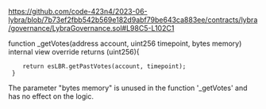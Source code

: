 https://github.com/code-423n4/2023-06-lybra/blob/7b73ef2fbb542b569e182d9abf79be643ca883ee/contracts/lybra/governance/LybraGovernance.sol#L98C5-L102C1

  function _getVotes(address account, uint256 timepoint, bytes memory) internal view override returns (uint256){

        return esLBR.getPastVotes(account, timepoint);
     }

The parameter "bytes memory" is unused in the function '_getVotes' and has no effect on the logic.